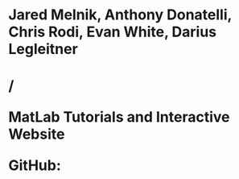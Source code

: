<h1> Jared Melnik, Anthony Donatelli, Chris Rodi, Evan White, Darius Legleitner <h1>/

MatLab Tutorials and Interactive Website

GitHub:
